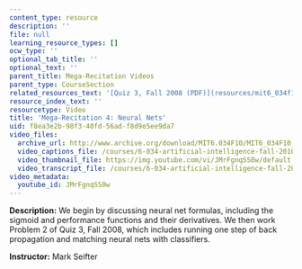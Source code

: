 ```yaml
---
content_type: resource
description: ''
file: null
learning_resource_types: []
ocw_type: ''
optional_tab_title: ''
optional_text: ''
parent_title: Mega-Recitation Videos
parent_type: CourseSection
related_resources_text: '[Quiz 3, Fall 2008 (PDF)](resources/mit6_034f10_quiz3_2008)'
resource_index_text: ''
resourcetype: Video
title: 'Mega-Recitation 4: Neural Nets'
uid: f8ea3e2b-98f3-40fd-56ad-f8d9e5ee9da7
video_files:
  archive_url: http://www.archive.org/download/MIT6.034F10/MIT6_034F10_rec04_300k.mp4
  video_captions_file: /courses/6-034-artificial-intelligence-fall-2010/46be4ffdec3f58e5943a07dcbf69e259_JMrFgnqSS0w.vtt
  video_thumbnail_file: https://img.youtube.com/vi/JMrFgnqSS0w/default.jpg
  video_transcript_file: /courses/6-034-artificial-intelligence-fall-2010/ccacf3638d0ee2595a45d5f1fd407596_JMrFgnqSS0w.pdf
video_metadata:
  youtube_id: JMrFgnqSS0w
---
```


**Description:** We begin by discussing neural net formulas, including the sigmoid and performance functions and their derivatives. We then work Problem 2 of Quiz 3, Fall 2008, which includes running one step of back propagation and matching neural nets with classifiers.

**Instructor:** Mark Seifter
